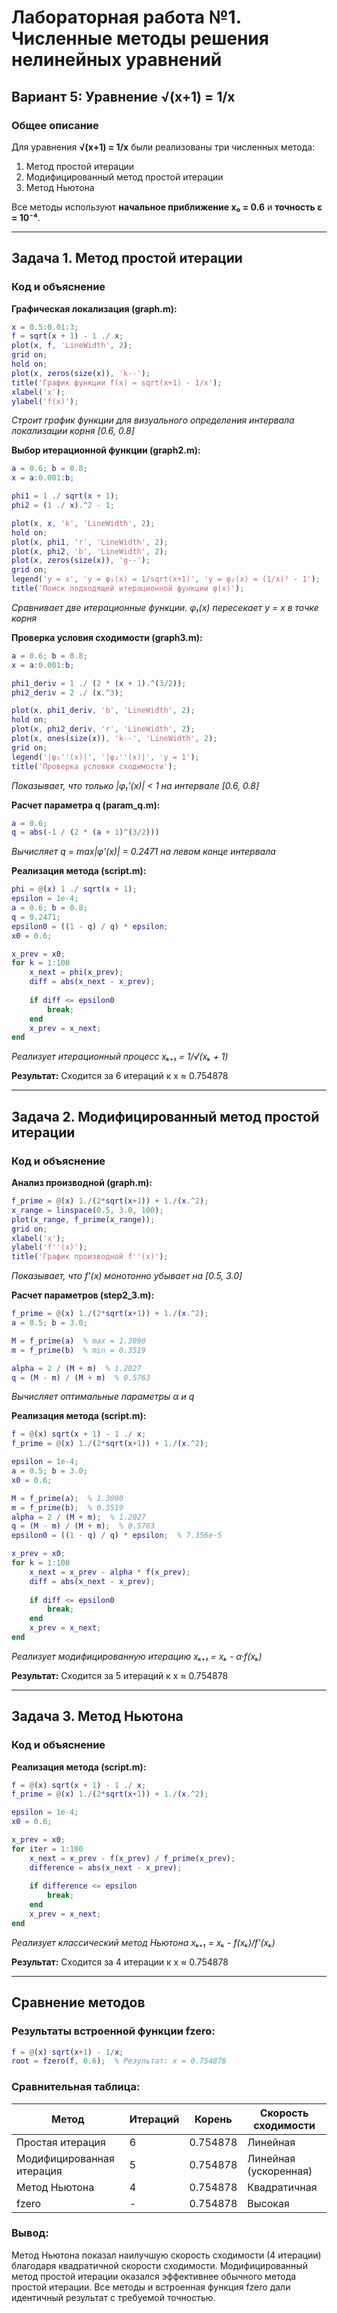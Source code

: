 # Лабораторная работа №1. Численные методы решения нелинейных уравнений
## Вариант 5: Уравнение √(x+1) = 1/x

### Общее описание
Для уравнения **√(x+1) = 1/x** были реализованы три численных метода:
1. Метод простой итерации
2. Модифицированный метод простой итерации  
3. Метод Ньютона

Все методы используют **начальное приближение x₀ = 0.6** и **точность ε = 10⁻⁴**.

---

## Задача 1. Метод простой итерации

### Код и объяснение

**Графическая локализация (graph.m):**
```matlab
x = 0.5:0.01:3;
f = sqrt(x + 1) - 1 ./ x;
plot(x, f, 'LineWidth', 2);
grid on;
hold on;
plot(x, zeros(size(x)), 'k--');
title('График функции f(x) = sqrt(x+1) - 1/x');
xlabel('x');
ylabel('f(x)');
```
*Строит график функции для визуального определения интервала локализации корня [0.6, 0.8]*

**Выбор итерационной функции (graph2.m):**
```matlab
a = 0.6; b = 0.8;
x = a:0.001:b;

phi1 = 1 ./ sqrt(x + 1);
phi2 = (1 ./ x).^2 - 1;

plot(x, x, 'k', 'LineWidth', 2);
hold on;
plot(x, phi1, 'r', 'LineWidth', 2);
plot(x, phi2, 'b', 'LineWidth', 2);
plot(x, zeros(size(x)), 'g--');
grid on;
legend('y = x', 'y = φ₁(x) = 1/sqrt(x+1)', 'y = φ₂(x) = (1/x)² - 1');
title('Поиск подходящей итерационной функции φ(x)');
```
*Сравнивает две итерационные функции. φ₁(x) пересекает y = x в точке корня*

**Проверка условия сходимости (graph3.m):**
```matlab
a = 0.6; b = 0.8;
x = a:0.001:b;

phi1_deriv = 1 ./ (2 * (x + 1).^(3/2));
phi2_deriv = 2 ./ (x.^3);

plot(x, phi1_deriv, 'b', 'LineWidth', 2);
hold on;
plot(x, phi2_deriv, 'r', 'LineWidth', 2);
plot(x, ones(size(x)), 'k--', 'LineWidth', 2);
grid on;
legend('|φ₁''(x)|', '|φ₂''(x)|', 'y = 1');
title('Проверка условия сходимости');
```
*Показывает, что только |φ₁'(x)| < 1 на интервале [0.6, 0.8]*

**Расчет параметра q (param_q.m):**
```matlab
a = 0.6;
q = abs(-1 / (2 * (a + 1)^(3/2)))
```
*Вычисляет q = max|φ'(x)| = 0.2471 на левом конце интервала*

**Реализация метода (script.m):**
```matlab
phi = @(x) 1 ./ sqrt(x + 1);
epsilon = 1e-4;
a = 0.6; b = 0.8;
q = 0.2471;
epsilon0 = ((1 - q) / q) * epsilon;
x0 = 0.6;

x_prev = x0;
for k = 1:100
    x_next = phi(x_prev);
    diff = abs(x_next - x_prev);
    
    if diff <= epsilon0
        break;
    end
    x_prev = x_next;
end
```
*Реализует итерационный процесс xₖ₊₁ = 1/√(xₖ + 1)*

**Результат:** Сходится за 6 итераций к x ≈ 0.754878

---

## Задача 2. Модифицированный метод простой итерации

### Код и объяснение

**Анализ производной (graph.m):**
```matlab
f_prime = @(x) 1./(2*sqrt(x+1)) + 1./(x.^2);
x_range = linspace(0.5, 3.0, 100);
plot(x_range, f_prime(x_range));
grid on;
xlabel('x');
ylabel('f''(x)');
title('График производной f''(x)');
```
*Показывает, что f'(x) монотонно убывает на [0.5, 3.0]*

**Расчет параметров (step2_3.m):**
```matlab
f_prime = @(x) 1./(2*sqrt(x+1)) + 1./(x.^2);
a = 0.5; b = 3.0;

M = f_prime(a)  % max = 1.3090
m = f_prime(b)  % min = 0.3519

alpha = 2 / (M + m)  % 1.2027
q = (M - m) / (M + m)  % 0.5763
```
*Вычисляет оптимальные параметры α и q*

**Реализация метода (script.m):**
```matlab
f = @(x) sqrt(x + 1) - 1 ./ x;
f_prime = @(x) 1./(2*sqrt(x+1)) + 1./(x.^2);

epsilon = 1e-4;
a = 0.5; b = 3.0;
x0 = 0.6;

M = f_prime(a);  % 1.3090
m = f_prime(b);  % 0.3519
alpha = 2 / (M + m);  % 1.2027
q = (M - m) / (M + m);  % 0.5763
epsilon0 = ((1 - q) / q) * epsilon;  % 7.356e-5

x_prev = x0;
for k = 1:100
    x_next = x_prev - alpha * f(x_prev);
    diff = abs(x_next - x_prev);
    
    if diff <= epsilon0
        break;
    end
    x_prev = x_next;
end
```
*Реализует модифицированную итерацию xₖ₊₁ = xₖ - α·f(xₖ)*

**Результат:** Сходится за 5 итераций к x ≈ 0.754878

---

## Задача 3. Метод Ньютона

### Код и объяснение

**Реализация метода (script.m):**
```matlab
f = @(x) sqrt(x + 1) - 1 ./ x;
f_prime = @(x) 1./(2*sqrt(x+1)) + 1./(x.^2);

epsilon = 1e-4;
x0 = 0.6;

x_prev = x0;
for iter = 1:100
    x_next = x_prev - f(x_prev) / f_prime(x_prev);
    difference = abs(x_next - x_prev);
    
    if difference <= epsilon
        break;
    end
    x_prev = x_next;
end
```
*Реализует классический метод Ньютона xₖ₊₁ = xₖ - f(xₖ)/f'(xₖ)*

**Результат:** Сходится за 4 итерации к x ≈ 0.754878

---

## Сравнение методов

### Результаты встроенной функции fzero:
```matlab
f = @(x) sqrt(x+1) - 1/x;
root = fzero(f, 0.6);  % Результат: x = 0.754878
```

### Сравнительная таблица:
| Метод | Итераций | Корень | Скорость сходимости |
|-------|----------|---------|---------------------|
| Простая итерация | 6 | 0.754878 | Линейная |
| Модифицированная итерация | 5 | 0.754878 | Линейная (ускоренная) |
| Метод Ньютона | 4 | 0.754878 | Квадратичная |
| fzero | - | 0.754878 | Высокая |

### Вывод:
Метод Ньютона показал наилучшую скорость сходимости (4 итерации) благодаря квадратичной скорости сходимости. Модифицированный метод простой итерации оказался эффективнее обычного метода простой итерации. Все методы и встроенная функция fzero дали идентичный результат с требуемой точностью.
